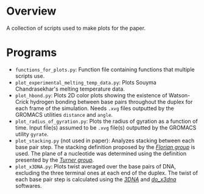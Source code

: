 # Overview 

A collection of scripts used to make plots for the paper.

# Programs

* `functions_for_plots.py`: Function file containing functions that multiple scripts use.
* `plot_experimental_melting_temp_data.py`: Plots Souyma Chandrasekhar's melting temperature data.
* `plot_hbond.py`: Plots 2D color plots showing the existence of Watson-Crick hydrogen bonding between base pairs throughout the duplex for each frame of the simulation. Needs `.xvg` files outputted by the GROMACS utilities `distance` and `angle`.
* `plot_radius_of_gyration.py`: Plots the radius of gyration as a function of time. Input file(s) assumed to be `.xvg` file(s) outputted by the GROMACS utility `gyrate`.
* `plot_stacking.py` (not used in paper): Analyzes stacking between each base pair step. The stacking definition proposed by the <cite>[Florian group][3]</cite> is used. The plane of a nucleotide was determined using the definition presented by the <cite>[Turner group][4]</cite>.
* `plot_x3DNA.py`: Plots twist averaged over the base pairs of DNA, excluding the three terminal ones at each end of the duplex. The twist of each base pair step is calculated using the <cite>[3DNA][1]</cite> and <cite>[do_x3dna][2]</cite> softwares.

[1]: https://doi.org/10.1093/nar/gkg680
[2]: https://doi.org/10.1093/bioinformatics/btv190
[3]: https://doi.org/10.1021/jp209986y
[4]: https://doi.org/10.1021/ct501025q
